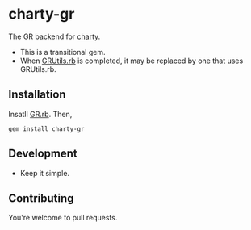 # charty-gr

The GR backend for [charty](https://github.com/red-data-tools/charty).

* This is a transitional gem.
* When [GRUtils.rb](https://github.com/kojix2/grutils.rb) is completed, it may be replaced by one that uses GRUtils.rb.

## Installation

Insatll [GR.rb](https://github.com/red-data-tools/GR.rb). Then,

```gem
gem install charty-gr
```

## Development
* Keep it simple.

## Contributing

You're welcome to pull requests.
